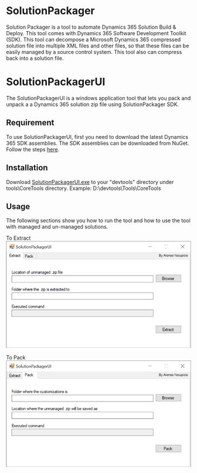 # SolutionPackager
Solution Packager is a tool to automate Dynamics 365 Solution Build & Deploy. 
This tool comes with Dynamics 365 Software Development Toolkit (SDK). 
This tool can decompose a Microsoft Dynamics 365 compressed solution file into multiple XML files and other files, 
so that these files can be easily managed by a source control system. 
This tool also can compress back into a solution file.

# SolutionPackagerUI
The SolutionPackagerUI is a windows application tool that lets you pack and unpack a a Dynamics 365 solution zip file using SolutionPackager SDK.

## Requirement
To use SolutionPackagerUI, first you need to download the latest Dynamics 365 SDK assemblies. 
The SDK assemblies can be downloaded from NuGet. 
Follow the steps [here](https://docs.microsoft.com/en-us/dynamics365/customerengagement/on-premises/developer/download-tools-nuget).

## Installation
Download [SolutionPackagerUI.exe](https://raw.githubusercontent.com/yocupicio/SolutionPackagerUI/master/SolutionPackagerUI.exe) to your "devtools" directory under tools\CoreTools directory.
Example:
 D:\devtools\Tools\CoreTools
 
## Usage
The following sections show you how to run the tool and how to use the tool with managed and un-managed solutions.

To Extract  
 ![extract](https://raw.githubusercontent.com/yocupicio/SolutionPackagerUI/master/images/extract.png)

To Pack  
 ![pack](https://raw.githubusercontent.com/yocupicio/SolutionPackagerUI/master/images/pack.png)

